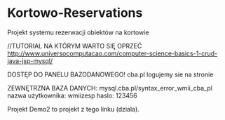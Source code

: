 # Kortowo-Reservations
Projekt systemu rezerwacji obiektów na kortowie


//TUTORIAL NA KTÓRYM WARTO SIĘ OPRZEĆ
http://www.universocomputacao.com/computer-science-basics-1-crud-java-jsp-mysql/

DOSTĘP DO PANELU BAZODANOWEGO! 
cba.pl
logujemy sie na stronie



ZEWNĘTRZNA BAZA DANYCH:
mysql.cba.pl/syntax_error_wmii_cba_pl
nazwa użytkownika: wmiizesp
haslo: 123456


Projekt Demo2 to projekt z tego linku (dziala).
